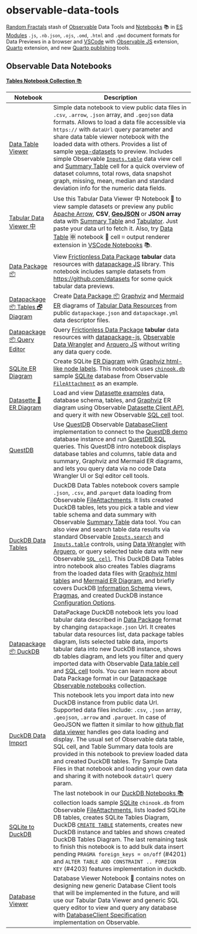 # observable-data-tools
[Random Fractals](https://observablehq.com/@randomfractals?tab=collections) stash of [Observable](https://observablehq.com/explore) Data Tools and [Notebooks](https://twitter.com/hashtag/dataNotebooks?src=hashtag_click) 📚 in [ES Modules](https://hacks.mozilla.org/2018/03/es-modules-a-cartoon-deep-dive/) `.js`, `.nb.json`, `.ojs`, `.omd`, `.html` and `.qmd` document formats for Data Previews in a browser and [VSCode](https://code.visualstudio.com/) with [Observable JS](https://marketplace.visualstudio.com/items?itemName=GordonSmith.observable-js) extension, [Quarto](https://marketplace.visualstudio.com/items?itemName=quarto.quarto) extension, and new [Quarto publishing](https://quarto.org/docs/publishing/) tools.

## Observable Data Notebooks

[**Tables Notebook Collection** 📚](https://observablehq.com/collection/@randomfractals/tables)

| Notebook | Description |
| --- | --- |
| [Data Table Viewer](https://observablehq.com/@randomfractals/data-table-viewer?collection=@randomfractals/tables) | Simple data notebook to view public data files in `.csv`, `.arrow`, `.json` array, and `.geojson` data formats. Allows to load a data file accessible via `https://` with `dataUrl` query parameter and share data table viewer notebook with the loaded data with others. Provides a list of sample [vega-datasets](https://github.com/vega/vega-datasets/tree/next/data) to preview. Includes simple Observable [`Inputs.table`](https://observablehq.com/@observablehq/input-table) data view cell and [Summary Table](https://observablehq.com/@observablehq/summary-table) cell for a quick overview of dataset columns, total rows, data snapshot graph, missing, mean, median and standard deviation info for the numeric data fields. |
| [Tabular Data Viewer 中](https://observablehq.com/@randomfractals/tabular-data-viewer?collection=@randomfractals/tables) | Use this Tabular Data Viewer 中 Notebook 📓 to view sample datasets or preview any public [Apache Arrow](https://observablehq.com/@randomfractals/apache-arrow), **CSV**, [**GeoJSON**](https://www.rfc-editor.org/rfc/rfc7946.html) or **JSON array** data with [Summary Table](https://observablehq.com/@observablehq/summary-table) and [Tabulator](http://tabulator.info/). Just paste your data url to fetch it. Also, try [Data Table](https://github.com/RandomFractals/vscode-data-table) 🈸 notebook 📓 cell ⌗ output renderer extension in [VSCode Notebooks](https://marketplace.visualstudio.com/search?target=VSCode&category=Notebooks&sortBy=Installs) 📚. |
| [Data Package 📦](https://observablehq.com/@randomfractals/data-package?collection=@randomfractals/tables) | View <a href="https://specs.frictionlessdata.io/data-package/" target="_blank" title="Data Package Specification">Frictionless Data Package</a> **tabular** data resources with <a href="https://github.com/frictionlessdata/datapackage-js" target="_blank" title="Data Hub">datapackage JS</a> library. This notebook includes sample datasets from <a href="https://github.com/datasets" target="_blank" title="Data Packaged Core Datasets">https://github.com/datasets</a> for some quick tabular data previews. |
| [Datapackage 📦 Tables 🗗 Diagram](https://observablehq.com/@randomfractals/datapackage-diagram?collection=@randomfractals/tables) | Create [Data Package 📦](https://observablehq.com/@randomfractals/data-package) [Graphviz](https://graphviz.org/) and [Mermaid ER](https://mermaid-js.github.io/mermaid/#/entityRelationshipDiagram) diagrams of [Tabular Data Resources](https://specs.frictionlessdata.io/tabular-data-resource/) from public `datapackage.json` and `datapackage.yml` data descriptor files. |
| [Datapackage 📦 Query Editor](https://observablehq.com/@randomfractals/datapackage-query-editor?collection=@randomfractals/tables) | Query [Frictionless Data Package](https://specs.frictionlessdata.io/data-package/) **tabular** data resources with [datapackage-js](https://github.com/frictionlessdata/datapackage-js), [Observable Data Wrangler](https://observablehq.com/@observablehq/data-wrangler) and [Arquero JS](https://uwdata.github.io/arquero) without writing any data query code. |
| [SQLite ER Diagram](https://observablehq.com/@randomfractals/sqlite-er-diagram?collection=@randomfractals/tables) | Create SQLite [ER Diagram](https://en.wikipedia.org/wiki/Entity%E2%80%93relationship_model) with [Graphviz html-like node labels](https://graphviz.org/doc/info/shapes.html#html). This notebook uses [`chinook.db`](https://www.sqlitetutorial.net/sqlite-sample-database/) sample [SQLite](https://www.sqlite.org/about.html) database from Observable [`FileAttachment`](https://observablehq.com/@observablehq/file-attachments) as an example. |
| [Datasette 📼 ER Diagram](https://observablehq.com/@randomfractals/datasette-er-diagram?collection=@randomfractals/tables) | Load and view [Datasette examples](https://datasette.io/examples) data, database schema, tables, and [Graphviz](https://graphviz.org/) ER diagram using Observable [Datasette Client API](https://observablehq.com/@ambassadors/datasette-client), and query it with new Observable [SQL cell](https://observablehq.com/@observablehq/sql-cell) tool. |
| [QuestDB](https://observablehq.com/@randomfractals/questdb?collection=@randomfractals/tables) | Use [QuestDB](https://observablehq.com/@observablehq/questdb?collection=@observablehq/database-clients) Observable [DatabaseClient](https://observablehq.com/@observablehq/database-client-specification) implementation to connect to the [QuestDB demo](https://demo.questdb.io/) database instance and run [QuestDB SQL](https://questdb.io/docs/concept/sql-execution-order) queries. This QuestDB intro notebook displays database tables and columns, table data and summary, Graphviz and Mermaid ER diagrams, and lets you query data via no code Data Wrangler UI or Sql editor cell tools. |
| [DuckDB Data Tables](https://observablehq.com/@randomfractals/duckdb-data-tables?collection=@randomfractals/duckdb) | DuckDB Data Tables notebook covers sample `.json`, `.csv`, and .`parquet` data loading from Observable [FileAttachments](https://observablehq.com/@observablehq/file-attachments). It lists created DuckDB tables, lets you pick a table and view table schema and data summary with Observable [Summary Table](https://observablehq.com/@observablehq/summary-table) data tool. You can also view and search table data results via standard Observable [`Inputs.search`](https://observablehq.com/@observablehq/input-search) and [`Inputs.table`](https://observablehq.com/@observablehq/input-table) controls, using [Data Wrangler](https://observablehq.com/@observablehq/data-wrangler) with [Arguero](https://uwdata.github.io/arquero/), or query selected table data with new Observable [`SQL cell`](https://observablehq.com/@observablehq/sql-cell). This DuckDB Data Tables intro notebook also creates Tables diagrams from the loaded data files with  [Graphviz html tables](https://graphviz.org/doc/info/shapes.html#html) and [Mermaid ER Diagram](https://mermaid-js.github.io/mermaid/#/entityRelationshipDiagram), and briefly covers DuckDB [Information Schema](https://duckdb.org/docs/sql/information_schema) views, [Pragmas](https://duckdb.org/docs/sql/pragmas), and created DuckDB instance [Configuration Options](https://duckdb.org/docs/sql/configuration). |
| [Datapackage 📦 DuckDB](https://observablehq.com/@randomfractals/datapackage-duckdb?collection=@randomfractals/duckdb) | DataPackage DuckDB notebook lets you load tabular data described in [Data Package](https://specs.frictionlessdata.io/data-package/) format by changing `datapackage.json` Url. It creates tabular data resources list, data package tables diagram, lists selected table data, imports tabular data into new DuckDB instance, shows db tables diagram, and lets you filter and query imported data with Observable [Data table cell](https://observablehq.com/@observablehq/data-table-cell) and [SQL cell](https://observablehq.com/@observablehq/sql-cell) tools. You can learn more about Data Package format in our [Datapackage Observable notebooks](https://observablehq.com/@randomfractals/data-package?collection=@randomfractals/datapackage) collection. |
| [DuckDB Data Import](https://observablehq.com/@randomfractals/duckdb-data-import?collection=@randomfractals/duckdb) | This notebook lets you import data into new DuckDB instance from public data Url. Supported data files include: `.csv`, `.json` array, `.geojson`, `.arrow` and `.parquet`. In case of GeoJSON we flatten it similar to how [github flat data viewer](https://github.com/githubocto/flat-viewer) handles geo data loading and display. The usual set of Observable data table, SQL cell, and Table Summary data tools are provided in this notebook to preview loaded data and created DuckDB tables. Try Sample Data Files in that notebook and loading your own data and sharing it with notebook `dataUrl` query param. |
| [SQLite to DuckDB](https://observablehq.com/@randomfractals/sqlite-to-duckdb?collection=@randomfractals/duckdb) | The last notebook in our [DuckDB Notebooks 📚](https://observablehq.com/@randomfractals/duckdb-data-tables?collection=@randomfractals/duckdb) collection loads sample [SQLite](https://www.sqlite.org/about.html) `chinook.db` from Observable [FileAttachments](https://observablehq.com/@observablehq/file-attachments), lists loaded SQLite DB tables, creates SQLite Tables Diagram, DuckDB [`CREATE TABLE`](https://duckdb.org/docs/sql/statements/create_table) statements, creates new DuckDB instance and tables and shows created DuckDB Tables Diagram. The last remaining task to finish this notebook is to add bulk data insert pending `PRAGMA foreign_keys = on/off` (#4201) and `ALTER TABLE ADD CONSTRAINT .. FOREIGN KEY` (#4203) features implementation in duckdb. |
| [Database Viewer](https://observablehq.com/@randomfractals/database-viewer?collection=@randomfractals/tables) | Database Viewer Notebook 📓 contains notes on designing new generic Database Client tools that will be implemented in the future, and will use our Tabular Data Viewer and generic SQL query editor to view and query any database with [DatabaseClient Specification](https://observablehq.com/@observablehq/database-client-specification) implementation on Observable. |